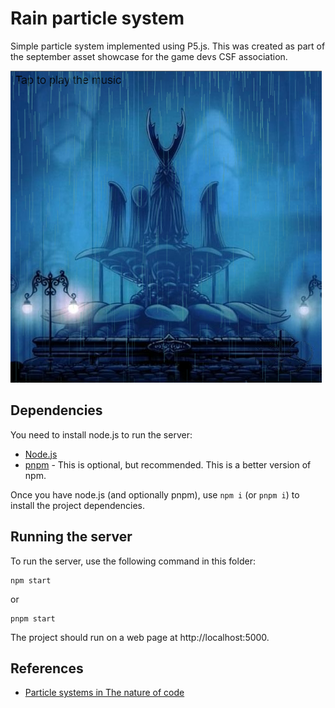 # Rain particle system

Simple particle system implemented using P5.js. This was created as part of the september asset showcase for the game devs CSF association.

![Rain particles](particle_system.png)

## Dependencies

You need to install node.js to run the server:

- [Node.js](https://nodejs.org/en)
- [pnpm](https://pnpm.io/) - This is optional, but recommended. This is a better version of npm.

Once you have node.js (and optionally pnpm), use ```npm i``` (or ```pnpm i```) to install the project dependencies.

## Running the server

To run the server, use the following command in this folder:

```
npm start
```

or

```
pnpm start
```

The project should run on a web page at http://localhost:5000.

## References

- [Particle systems in The nature of code](https://natureofcode.com/book/chapter-4-particle-systems/)